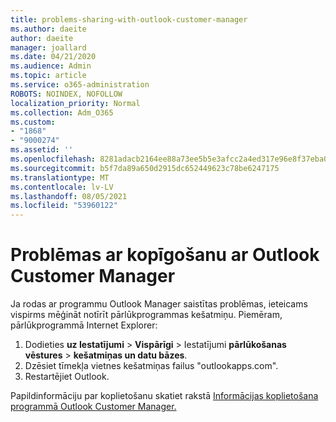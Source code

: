 ```yaml
---
title: problems-sharing-with-outlook-customer-manager
ms.author: daeite
author: daeite
manager: joallard
ms.date: 04/21/2020
ms.audience: Admin
ms.topic: article
ms.service: o365-administration
ROBOTS: NOINDEX, NOFOLLOW
localization_priority: Normal
ms.collection: Adm_O365
ms.custom:
- "1868"
- "9000274"
ms.assetid: ''
ms.openlocfilehash: 8281adacb2164ee88a73ee5b5e3afcc2a4ed317e96e8f37eba0d068c2792bfdd
ms.sourcegitcommit: b5f7da89a650d2915dc652449623c78be6247175
ms.translationtype: MT
ms.contentlocale: lv-LV
ms.lasthandoff: 08/05/2021
ms.locfileid: "53960122"
---
```

# <a name="problems-sharing-with-outlook-customer-manager"></a>Problēmas ar kopīgošanu ar Outlook Customer Manager

Ja rodas ar programmu Outlook Manager saistītas problēmas, ieteicams vispirms mēģināt notīrīt pārlūkprogrammas kešatmiņu. Piemēram, pārlūkprogrammā Internet Explorer:

1. Dodieties **uz Iestatījumi**  >  **Vispārīgi** > Iestatījumi **pārlūkošanas vēstures**  >  **kešatmiņas un datu bāzes**.
2. Dzēsiet tīmekļa vietnes kešatmiņas failus "outlookapps.com".
3. Restartējiet Outlook.

Papildinformāciju par koplietošanu skatiet rakstā [Informācijas koplietošana programmā Outlook Customer Manager.](https://techcommunity.microsoft.com/t5/outlook-blog/sharing-how-to-keep-your-colleagues-in-the-loop/ba-p/35710)